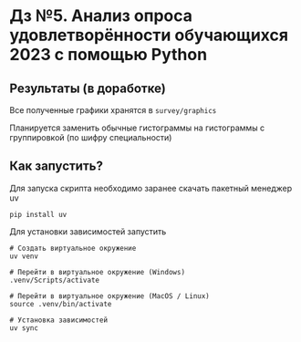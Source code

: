 # Дз №5. Анализ опроса удовлетворённости обучающихся 2023 с помощью Python

## Результаты (в доработке)

Все полученные графики хранятся в `survey/graphics`

Планируется заменить обычные гистограммы на гистограммы с группировкой (по шифру специальности) 

## Как запустить?

Для запуска скрипта необходимо заранее скачать пакетный менеджер uv 

```shell
pip install uv
```

Для установки зависимостей запустить

```shell
# Создать виртуальное окружение
uv venv

# Перейти в виртуальное окружение (Windows)
.venv/Scripts/activate

# Перейти в виртуальное окружение (MacOS / Linux)
source .venv/bin/activate

# Установка зависимостей
uv sync
```